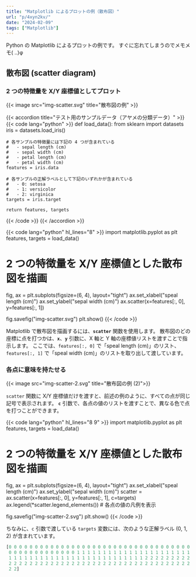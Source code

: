 ```yaml
---
title: "Matplotlib によるプロットの例（散布図）"
url: "p/4xyn2kv/"
date: "2024-02-09"
tags: ["Matplotlib"]
---
```


Python の Matplotlib によるプロットの例です。
すぐに忘れてしまうのでメモメモ( ..)φ

散布図 (scatter diagram)
----

### 2 つの特徴量を X/Y 座標値としてプロット

{{< image src="img-scatter.svg" title="散布図の例" >}}

{{< accordion title="テスト用のサンプルデータ（アヤメの分類データ）" >}}
{{< code lang="python" >}}
def load_data():
    from sklearn import datasets
    iris = datasets.load_iris()

    # 各サンプルの特徴量には下記の 4 つが含まれている
    #   - sepal length (cm)
    #   - sepal width (cm)
    #   - petal length (cm)
    #   - petal width (cm)
    features = iris.data

    # 各サンプルの正解ラベルとして下記のいずれかが含まれている
    #   - 0: setosa
    #   - 1: versicolor
    #   - 2: virginica
    targets = iris.target

    return features, targets
{{< /code >}}
{{< /accordion >}}

{{< code lang="python" hl_lines="8" >}}
import matplotlib.pyplot as plt
features, targets = load_data()

# 2 つの特徴量を X/Y 座標値とした散布図を描画
fig, ax = plt.subplots(figsize=(6, 4), layout="tight")
ax.set_xlabel("speal length (cm)")
ax.set_ylabel("sepal width (cm)")
ax.scatter(x=features[:, 0], y=features[:, 1])

fig.savefig("img-scatter.svg")
plt.show()
{{< /code >}}

Matplotlib で散布図を描画するには、__`scatter`__ 関数を使用します。
散布図のどの座標に点を打つかは、__`x`__、__`y`__ 引数に、X 軸と Y 軸の座標値リストを渡すことで指示します。
ここでは、`features[:, 0]` で「speal length (cm)」のリスト、`features[:, 1]` で「speal width (cm)」のリストを取り出して渡しています。

### 各点に意味を持たせる

{{< image src="img-scatter-2.svg" title="散布図の例 (2)">}}

`scatter` 関数に X/Y 座標値だけを渡すと、前述の例のように、すべての点が同じ記号で表示されます。
__`c`__ 引数で、各点の値のリストを渡すことで、異なる色で点を打つことができます。

{{< code lang="python" hl_lines="8 9" >}}
import matplotlib.pyplot as plt
features, targets = load_data()

# 2 つの特徴量を X/Y 座標値とした散布図を描画
fig, ax = plt.subplots(figsize=(6, 4), layout="tight")
ax.set_xlabel("speal length (cm)")
ax.set_ylabel("sepal width (cm)")
scatter = ax.scatter(x=features[:, 0], y=features[:, 1], c=targets)
ax.legend(*scatter.legend_elements())  # 各点の値の凡例を表示

fig.savefig("img-scatter-2.svg")
plt.show()
{{< /code >}}

ちなみに、`c` 引数で渡している `targets` 変数には、次のような正解ラベル (0, 1, 2) が含まれています。

```python
[0 0 0 0 0 0 0 0 0 0 0 0 0 0 0 0 0 0 0 0 0 0 0 0 0 0 0 0 0 0 0 0 0 0 0 0 0
 0 0 0 0 0 0 0 0 0 0 0 0 0 1 1 1 1 1 1 1 1 1 1 1 1 1 1 1 1 1 1 1 1 1 1 1 1
 1 1 1 1 1 1 1 1 1 1 1 1 1 1 1 1 1 1 1 1 1 1 1 1 1 1 2 2 2 2 2 2 2 2 2 2 2
 2 2 2 2 2 2 2 2 2 2 2 2 2 2 2 2 2 2 2 2 2 2 2 2 2 2 2 2 2 2 2 2 2 2 2 2 2
 2 2]
```

